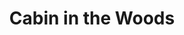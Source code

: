---
layout: product
product_id: 1419059527742
id: 1419059527742
title: Cabin in the Woods
body_html: >-
  <p>Taken on Bridge Lake, BC during the New Year of 2018.</p>

  <p>To think that if our car had started on this extremely frigid morning, this photo wouldn’t exist. After a few unsuccessful attempts of starting the car, we had nothing to do but wait for the tow truck. That presented the opportunity to bundle up in winter gear and head out to grab some sunrise shots around the lake. </p>
vendor: Connell McCarthy
product_type: Posters, Prints, & Visual Artwork
created_at: 2018-08-22T19:43:04-04:00
handle: cabin-in-the-woods
updated_at: 2022-11-23T19:54:33-05:00
published_at: 2018-08-22T19:38:24-04:00
template_suffix: ""
status: active
published_scope: global
tags: Batch 01, cabin, forest, Print, snow, sunrise, Trees, winter
admin_graphql_api_id: gid://shopify/Product/1419059527742
variants:
  - product_id: 1419059527742
    id: 39574871507006
    title: 8x10" / Full Colour
    price: "35.00"
    sku: CM-PP-B1-02-XXS-FC
    position: 1
    inventory_policy: continue
    compare_at_price: null
    fulfillment_service: manual
    inventory_management: shopify
    option1: 8x10"
    option2: Full Colour
    option3: null
    created_at: 2021-08-30T12:46:14-04:00
    updated_at: 2022-02-07T15:24:35-05:00
    taxable: true
    barcode: ""
    grams: 208
    image_id: 6301643145278
    weight: 0.208
    weight_unit: kg
    inventory_item_id: 41669311725630
    inventory_quantity: 100
    old_inventory_quantity: 100
    requires_shipping: true
    admin_graphql_api_id: gid://shopify/ProductVariant/39574871507006
  - product_id: 1419059527742
    id: 39574871539774
    title: 8x10" / Black & White
    price: "35.00"
    sku: CM-PP-B1-02-XXS-BW
    position: 2
    inventory_policy: continue
    compare_at_price: null
    fulfillment_service: manual
    inventory_management: shopify
    option1: 8x10"
    option2: Black & White
    option3: null
    created_at: 2021-08-30T12:46:14-04:00
    updated_at: 2022-02-07T15:24:35-05:00
    taxable: true
    barcode: ""
    grams: 208
    image_id: 6301643014206
    weight: 0.208
    weight_unit: kg
    inventory_item_id: 41669311758398
    inventory_quantity: 100
    old_inventory_quantity: 100
    requires_shipping: true
    admin_graphql_api_id: gid://shopify/ProductVariant/39574871539774
  - product_id: 1419059527742
    id: 39574871572542
    title: 8.5x11" / Full Colour
    price: "35.00"
    sku: CM-PP-B1-02-XS-FC
    position: 3
    inventory_policy: continue
    compare_at_price: null
    fulfillment_service: manual
    inventory_management: shopify
    option1: 8.5x11"
    option2: Full Colour
    option3: null
    created_at: 2021-08-30T12:46:14-04:00
    updated_at: 2022-02-07T16:29:00-05:00
    taxable: true
    barcode: ""
    grams: 208
    image_id: 6301643145278
    weight: 0.208
    weight_unit: kg
    inventory_item_id: 41669311791166
    inventory_quantity: 100
    old_inventory_quantity: 100
    requires_shipping: true
    admin_graphql_api_id: gid://shopify/ProductVariant/39574871572542
  - product_id: 1419059527742
    id: 39574871605310
    title: 8.5x11" / Black & White
    price: "35.00"
    sku: CM-PP-B1-02-XS-BW
    position: 4
    inventory_policy: continue
    compare_at_price: null
    fulfillment_service: manual
    inventory_management: shopify
    option1: 8.5x11"
    option2: Black & White
    option3: null
    created_at: 2021-08-30T12:46:14-04:00
    updated_at: 2022-02-07T18:00:11-05:00
    taxable: true
    barcode: ""
    grams: 208
    image_id: 6301643014206
    weight: 0.208
    weight_unit: kg
    inventory_item_id: 41669311823934
    inventory_quantity: 100
    old_inventory_quantity: 100
    requires_shipping: true
    admin_graphql_api_id: gid://shopify/ProductVariant/39574871605310
  - product_id: 1419059527742
    id: 39574871638078
    title: 13x19" / Full Colour
    price: "40.00"
    sku: CM-PP-B1-02-S-FC
    position: 5
    inventory_policy: continue
    compare_at_price: null
    fulfillment_service: manual
    inventory_management: shopify
    option1: 13x19"
    option2: Full Colour
    option3: null
    created_at: 2021-08-30T12:46:14-04:00
    updated_at: 2022-02-07T19:40:25-05:00
    taxable: true
    barcode: ""
    grams: 208
    image_id: 6301643145278
    weight: 0.208
    weight_unit: kg
    inventory_item_id: 41669311856702
    inventory_quantity: 100
    old_inventory_quantity: 100
    requires_shipping: true
    admin_graphql_api_id: gid://shopify/ProductVariant/39574871638078
  - product_id: 1419059527742
    id: 39574871670846
    title: 13x19" / Black & White
    price: "40.00"
    sku: CM-PP-B1-02-S-BW
    position: 6
    inventory_policy: continue
    compare_at_price: null
    fulfillment_service: manual
    inventory_management: shopify
    option1: 13x19"
    option2: Black & White
    option3: null
    created_at: 2021-08-30T12:46:14-04:00
    updated_at: 2022-02-07T16:29:05-05:00
    taxable: true
    barcode: ""
    grams: 208
    image_id: 6301643014206
    weight: 0.208
    weight_unit: kg
    inventory_item_id: 41669311889470
    inventory_quantity: 100
    old_inventory_quantity: 100
    requires_shipping: true
    admin_graphql_api_id: gid://shopify/ProductVariant/39574871670846
  - product_id: 1419059527742
    id: 39574871703614
    title: 16x20" / Full Colour
    price: "50.00"
    sku: CM-PP-B1-02-M-FC
    position: 7
    inventory_policy: continue
    compare_at_price: null
    fulfillment_service: manual
    inventory_management: shopify
    option1: 16x20"
    option2: Full Colour
    option3: null
    created_at: 2021-08-30T12:46:15-04:00
    updated_at: 2022-02-07T18:00:11-05:00
    taxable: true
    barcode: ""
    grams: 208
    image_id: 6301643145278
    weight: 0.208
    weight_unit: kg
    inventory_item_id: 41669311922238
    inventory_quantity: 100
    old_inventory_quantity: 100
    requires_shipping: true
    admin_graphql_api_id: gid://shopify/ProductVariant/39574871703614
  - product_id: 1419059527742
    id: 39574871736382
    title: 16x20" / Black & White
    price: "50.00"
    sku: CM-PP-B1-02-M-BW
    position: 8
    inventory_policy: continue
    compare_at_price: null
    fulfillment_service: manual
    inventory_management: shopify
    option1: 16x20"
    option2: Black & White
    option3: null
    created_at: 2021-08-30T12:46:15-04:00
    updated_at: 2022-02-07T15:24:35-05:00
    taxable: true
    barcode: ""
    grams: 208
    image_id: 6301643014206
    weight: 0.208
    weight_unit: kg
    inventory_item_id: 41669311955006
    inventory_quantity: 100
    old_inventory_quantity: 100
    requires_shipping: true
    admin_graphql_api_id: gid://shopify/ProductVariant/39574871736382
  - product_id: 1419059527742
    id: 39574871769150
    title: 20x24" / Full Colour
    price: "60.00"
    sku: CM-PP-B1-02-L-FC
    position: 9
    inventory_policy: continue
    compare_at_price: null
    fulfillment_service: manual
    inventory_management: shopify
    option1: 20x24"
    option2: Full Colour
    option3: null
    created_at: 2021-08-30T12:46:15-04:00
    updated_at: 2022-02-07T15:24:40-05:00
    taxable: true
    barcode: ""
    grams: 208
    image_id: 6301643145278
    weight: 0.208
    weight_unit: kg
    inventory_item_id: 41669311987774
    inventory_quantity: 100
    old_inventory_quantity: 100
    requires_shipping: true
    admin_graphql_api_id: gid://shopify/ProductVariant/39574871769150
  - product_id: 1419059527742
    id: 39574871834686
    title: 20x24" / Black & White
    price: "60.00"
    sku: CM-PP-B1-02-L-BW
    position: 10
    inventory_policy: continue
    compare_at_price: null
    fulfillment_service: manual
    inventory_management: shopify
    option1: 20x24"
    option2: Black & White
    option3: null
    created_at: 2021-08-30T12:46:15-04:00
    updated_at: 2022-02-07T15:24:40-05:00
    taxable: true
    barcode: ""
    grams: 208
    image_id: 6301643014206
    weight: 0.208
    weight_unit: kg
    inventory_item_id: 41669312020542
    inventory_quantity: 100
    old_inventory_quantity: 100
    requires_shipping: true
    admin_graphql_api_id: gid://shopify/ProductVariant/39574871834686
  - product_id: 1419059527742
    id: 39574871867454
    title: 20x30" / Full Colour
    price: "70.00"
    sku: CM-PP-B1-02-XL-FC
    position: 11
    inventory_policy: continue
    compare_at_price: null
    fulfillment_service: manual
    inventory_management: shopify
    option1: 20x30"
    option2: Full Colour
    option3: null
    created_at: 2021-08-30T12:46:15-04:00
    updated_at: 2022-02-07T15:24:40-05:00
    taxable: true
    barcode: ""
    grams: 208
    image_id: 6301643145278
    weight: 0.208
    weight_unit: kg
    inventory_item_id: 41669312053310
    inventory_quantity: 100
    old_inventory_quantity: 100
    requires_shipping: true
    admin_graphql_api_id: gid://shopify/ProductVariant/39574871867454
  - product_id: 1419059527742
    id: 39574871900222
    title: 20x30" / Black & White
    price: "70.00"
    sku: CM-PP-B1-02-XL-BW
    position: 12
    inventory_policy: continue
    compare_at_price: null
    fulfillment_service: manual
    inventory_management: shopify
    option1: 20x30"
    option2: Black & White
    option3: null
    created_at: 2021-08-30T12:46:15-04:00
    updated_at: 2022-02-07T15:24:41-05:00
    taxable: true
    barcode: ""
    grams: 208
    image_id: 6301643014206
    weight: 0.208
    weight_unit: kg
    inventory_item_id: 41669312086078
    inventory_quantity: 100
    old_inventory_quantity: 100
    requires_shipping: true
    admin_graphql_api_id: gid://shopify/ProductVariant/39574871900222
  - product_id: 1419059527742
    id: 39574871932990
    title: 24x36" / Full Colour
    price: "90.00"
    sku: CM-PP-B1-02-XXL-FC
    position: 13
    inventory_policy: continue
    compare_at_price: null
    fulfillment_service: manual
    inventory_management: shopify
    option1: 24x36"
    option2: Full Colour
    option3: null
    created_at: 2021-08-30T12:46:15-04:00
    updated_at: 2022-02-07T15:24:40-05:00
    taxable: true
    barcode: ""
    grams: 208
    image_id: 6301643145278
    weight: 0.208
    weight_unit: kg
    inventory_item_id: 41669312118846
    inventory_quantity: 100
    old_inventory_quantity: 100
    requires_shipping: true
    admin_graphql_api_id: gid://shopify/ProductVariant/39574871932990
  - product_id: 1419059527742
    id: 39574871965758
    title: 24x36" / Black & White
    price: "90.00"
    sku: CM-PP-B1-02-XXL-BW
    position: 14
    inventory_policy: continue
    compare_at_price: null
    fulfillment_service: manual
    inventory_management: shopify
    option1: 24x36"
    option2: Black & White
    option3: null
    created_at: 2021-08-30T12:46:15-04:00
    updated_at: 2022-02-07T15:24:40-05:00
    taxable: true
    barcode: ""
    grams: 208
    image_id: 6301643014206
    weight: 0.208
    weight_unit: kg
    inventory_item_id: 41669312151614
    inventory_quantity: 100
    old_inventory_quantity: 100
    requires_shipping: true
    admin_graphql_api_id: gid://shopify/ProductVariant/39574871965758
  - product_id: 1419059527742
    id: 39574871998526
    title: 30x40" / Full Colour
    price: "100.00"
    sku: CM-PP-B1-02-XXXL-FC
    position: 15
    inventory_policy: continue
    compare_at_price: null
    fulfillment_service: manual
    inventory_management: shopify
    option1: 30x40"
    option2: Full Colour
    option3: null
    created_at: 2021-08-30T12:46:15-04:00
    updated_at: 2022-02-07T15:24:45-05:00
    taxable: true
    barcode: ""
    grams: 208
    image_id: 6301643145278
    weight: 0.208
    weight_unit: kg
    inventory_item_id: 41669312184382
    inventory_quantity: 100
    old_inventory_quantity: 100
    requires_shipping: true
    admin_graphql_api_id: gid://shopify/ProductVariant/39574871998526
  - product_id: 1419059527742
    id: 39574872031294
    title: 30x40" / Black & White
    price: "100.00"
    sku: CM-PP-B1-02-XXXL-BW
    position: 16
    inventory_policy: continue
    compare_at_price: null
    fulfillment_service: manual
    inventory_management: shopify
    option1: 30x40"
    option2: Black & White
    option3: null
    created_at: 2021-08-30T12:46:15-04:00
    updated_at: 2022-02-07T15:24:45-05:00
    taxable: true
    barcode: ""
    grams: 208
    image_id: 6301643014206
    weight: 0.208
    weight_unit: kg
    inventory_item_id: 41669312217150
    inventory_quantity: 100
    old_inventory_quantity: 100
    requires_shipping: true
    admin_graphql_api_id: gid://shopify/ProductVariant/39574872031294
options:
  - product_id: 1419059527742
    id: 1948191588414
    name: Size
    position: 1
    values:
      - 8x10"
      - 8.5x11"
      - 13x19"
      - 16x20"
      - 20x24"
      - 20x30"
      - 24x36"
      - 30x40"
  - product_id: 1419059527742
    id: 8585691889726
    name: Color
    position: 2
    values:
      - Full Colour
      - Black & White
images:
  - product_id: 1419059527742
    id: 6301643145278
    position: 1
    created_at: 2019-03-17T12:58:21-04:00
    updated_at: 2019-10-20T18:44:16-04:00
    alt: null
    width: 1000
    height: 1500
    src: https://cdn.shopify.com/s/files/1/1624/2355/products/CM---Cabin-in-the-Woods-_Product-Mockup-2019.jpg?v=1571611456
    variant_ids:
      - 39574871507006
      - 39574871572542
      - 39574871638078
      - 39574871703614
      - 39574871769150
      - 39574871867454
      - 39574871932990
      - 39574871998526
    admin_graphql_api_id: gid://shopify/ProductImage/6301643145278
  - product_id: 1419059527742
    id: 6301643014206
    position: 2
    created_at: 2019-03-17T12:58:20-04:00
    updated_at: 2019-10-20T18:44:16-04:00
    alt: null
    width: 1000
    height: 1500
    src: https://cdn.shopify.com/s/files/1/1624/2355/products/CM---Cabin-in-the-Woods-_Product-Mockup-2019_-B_W.jpg?v=1571611456
    variant_ids:
      - 39574871539774
      - 39574871605310
      - 39574871670846
      - 39574871736382
      - 39574871834686
      - 39574871900222
      - 39574871965758
      - 39574872031294
    admin_graphql_api_id: gid://shopify/ProductImage/6301643014206
  - product_id: 1419059527742
    id: 28229547360318
    position: 3
    created_at: 2021-05-04T17:29:33-04:00
    updated_at: 2021-05-04T17:29:33-04:00
    alt: null
    width: 2000
    height: 1800
    src: https://cdn.shopify.com/s/files/1/1624/2355/products/PAR_02_0001_bfb26f0d-442d-4c91-b926-710e2d532e7d.png?v=1620163773
    variant_ids: []
    admin_graphql_api_id: gid://shopify/ProductImage/28229547360318
  - product_id: 1419059527742
    id: 29846599630910
    position: 4
    created_at: 2022-11-23T19:54:33-05:00
    updated_at: 2022-11-23T19:54:33-05:00
    alt: null
    width: 1306
    height: 1971
    src: https://cdn.shopify.com/s/files/1/1624/2355/products/CabinintheWoods.jpg?v=1669251273
    variant_ids: []
    admin_graphql_api_id: gid://shopify/ProductImage/29846599630910
image:
  product_id: 1419059527742
  id: 6301643145278
  position: 1
  created_at: 2019-03-17T12:58:21-04:00
  updated_at: 2019-10-20T18:44:16-04:00
  alt: null
  width: 1000
  height: 1500
  src: https://cdn.shopify.com/s/files/1/1624/2355/products/CM---Cabin-in-the-Woods-_Product-Mockup-2019.jpg?v=1571611456
  variant_ids:
    - 39574871507006
    - 39574871572542
    - 39574871638078
    - 39574871703614
    - 39574871769150
    - 39574871867454
    - 39574871932990
    - 39574871998526
  admin_graphql_api_id: gid://shopify/ProductImage/6301643145278

---
